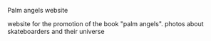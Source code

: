 Palm angels website

website for the promotion of the book "palm angels".
photos about skateboarders and their universe